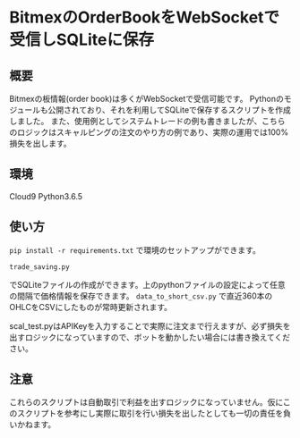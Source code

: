 # BitmexのOrderBookをWebSocketで受信しSQLiteに保存

## 概要
Bitmexの板情報(order book)は多くがWebSocketで受信可能です。
Pythonのモジュールも公開されており、それを利用してSQLiteで保存するスクリプトを作成しました。
また、使用例としてシステムトレードの例も書きましたが、こちらのロジックはスキャルピングの注文のやり方の例であり、実際の運用では100%損失を出します。


## 環境
Cloud9 Python3.6.5

## 使い方

```pip install -r requirements.txt```
で環境のセットアップができます。

```trade_saving.py```

でSQLiteファイルの作成ができます。上のpythonファイルの設定によって任意の間隔で価格情報を保存できます。
```data_to_short_csv.py```
で直近360本のOHLCをCSVにしたものが常時更新されます。

scal_test.pyはAPIKeyを入力することで実際に注文まで行えますが、必ず損失を出すロジックになっていますので、ボットを動かしたい場合には書き換えてください。

## 注意
これらのスクリプトは自動取引で利益を出すロジックになっていません。仮にこのスクリプトを参考にし実際に取引を行い損失を出したとしても一切の責任を負いかねます。
